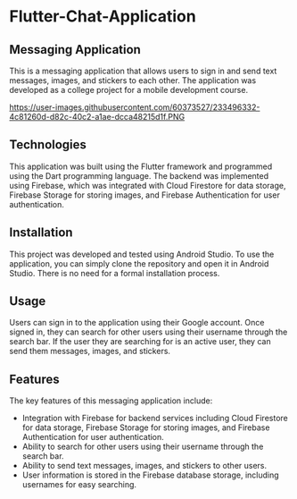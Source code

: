 # Flutter-Chat-Application

## Messaging Application
This is a messaging application that allows users to sign in and send text messages, images, and stickers to each other. The application was developed as a college project for a mobile development course.

https://user-images.githubusercontent.com/60373527/233496332-4c81260d-d82c-40c2-a1ae-dcca48215d1f.PNG

## Technologies
This application was built using the Flutter framework and programmed using the Dart programming language. The backend was implemented using Firebase, which was integrated with Cloud Firestore for data storage, Firebase Storage for storing images, and Firebase Authentication for user authentication.

## Installation
This project was developed and tested using Android Studio. To use the application, you can simply clone the repository and open it in Android Studio. There is no need for a formal installation process.

## Usage
Users can sign in to the application using their Google account. Once signed in, they can search for other users using their username through the search bar. If the user they are searching for is an active user, they can send them messages, images, and stickers.

## Features
The key features of this messaging application include:

- Integration with Firebase for backend services including Cloud Firestore for data storage, Firebase Storage for storing images, and Firebase Authentication for user authentication.
- Ability to search for other users using their username through the search bar.
- Ability to send text messages, images, and stickers to other users.
- User information is stored in the Firebase database storage, including usernames for easy searching.
